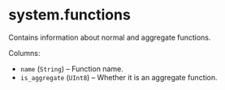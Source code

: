 # system.functions

Contains information about normal and aggregate functions.

Columns:

- `name` (`String`) – Function name.
- `is_aggregate` (`UInt8`) – Whether it is an aggregate function.
